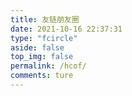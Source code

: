 ```yaml
---
title: 友链朋友圈
date: 2021-10-16 22:37:31
type: "fcircle"
aside: false
top_img: false
permalink: /hcof/
comments: ture
---
```


<script>
  window.circle_config = {
    api: 'https://661111.gq'
  }
</script>

<script defer="defer" type="module" src="https://blog.dorakika.cn/js/circle-module.js"></script>
<link href="https://cdn.afdelivr.top/npm/liynw-blog@1.0.6/css/liynw/fcircle.css" rel="stylesheet" />
<script defer="defer" src="https://cdn.afdelivr.top/npm/liynw-blog@1.0.6/js/liynw/fcircle.js" nomodule></script>
<div id="app"></div>
